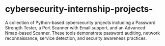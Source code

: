 # cybersecurity-internship-projects-
A collection of Python-based cybersecurity projects including a Password Strength Tester, a Port Scanner with Email support, and an Advanced Nmap-based Scanner. These tools demonstrate password auditing, network reconnaissance, service detection, and security awareness practices.

